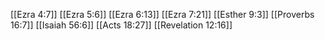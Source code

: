 [[Ezra 4:7]]
[[Ezra 5:6]]
[[Ezra 6:13]]
[[Ezra 7:21]]
[[Esther 9:3]]
[[Proverbs 16:7]]
[[Isaiah 56:6]]
[[Acts 18:27]]
[[Revelation 12:16]]
